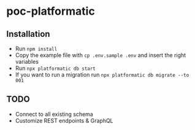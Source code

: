 # poc-platformatic

## Installation

- Run `npm install`
- Copy the example file with `cp .env.sample .env` and insert the right variables
- Run `npx platformatic db start`
- If you want to run a migration run `npx platformatic db migrate --to 001`

## TODO

- Connect to all existing schema
- Customize REST endpoints & GraphQL
